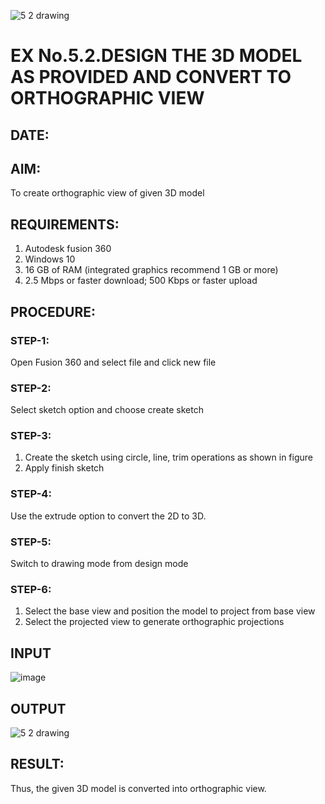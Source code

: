 ![5 2 drawing](https://github.com/Malar5717/EX-No.5.2.DESIGN-THE-3D-MODEL-AS-PROVIDED-AND-CONVERT-TO-ORTHOGRAPHIC-VIEW/assets/138849172/a6430c3c-2723-4280-916f-6ebab60050b9)
# EX No.5.2.DESIGN THE 3D MODEL AS PROVIDED AND CONVERT TO ORTHOGRAPHIC VIEW
## DATE:

## AIM: 
To create orthographic view of given 3D model

## REQUIREMENTS: 
1. Autodesk fusion 360
2. Windows 10
3. 16 GB of RAM (integrated graphics recommend 1 GB or more)
4. 2.5 Mbps or faster download; 500 Kbps or faster upload 

## PROCEDURE:

### STEP-1:
Open Fusion 360 and select file and click new file

### STEP-2:
Select sketch option and choose create sketch

### STEP-3: 
1. Create the sketch using circle, line, trim operations as shown in figure
2. Apply finish sketch 

### STEP-4:
 Use the extrude option to convert the 2D to 3D.

### STEP-5:
Switch to drawing mode from design mode 
          
### STEP-6:
1. Select the base view and position the model to project from base view 
2. Select the projected view to generate orthographic projections

## INPUT
![image](https://user-images.githubusercontent.com/113594316/199412055-fa1f658d-65f4-42c2-9c3c-78c93512e905.png)

## OUTPUT
![5 2 drawing](https://github.com/Malar5717/EX-No.5.2.DESIGN-THE-3D-MODEL-AS-PROVIDED-AND-CONVERT-TO-ORTHOGRAPHIC-VIEW/assets/138849172/72a406b4-c3f9-4445-9286-7c0a6102ea0d)


## RESULT:
Thus, the given 3D model is converted into orthographic view.
